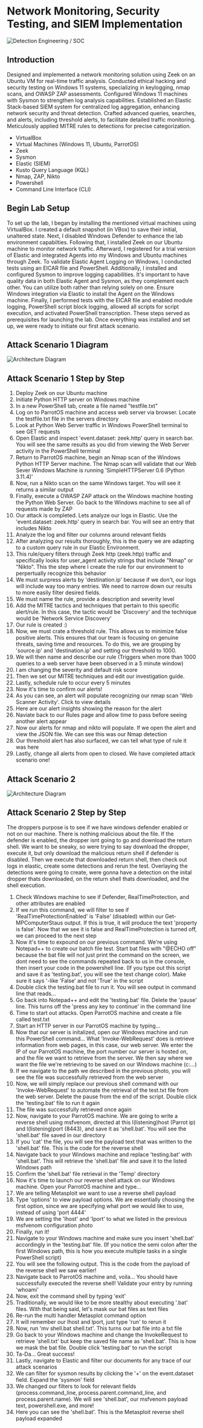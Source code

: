 # Network Monitoring, Security Testing, and SIEM Implementation
![Detection Engineering / SOC](https://docs.google.com/drawings/d/e/2PACX-1vQlf6JkCcMwXWq2LWWQAZniB1o0Q8zOZ8YyfQX6tfYgshRBHAhe4jLI9v2ZfufrcdsfJMqkF-Latgpe/pub?w=960&h=720)

## Introduction

Designed and implemented a network monitoring solution using Zeek on an Ubuntu VM for real-time traffic analysis. Conducted ethical hacking and security testing on Windows 11 systems, specializing in keylogging, nmap scans, and OWASP ZAP assessments. Configured Windows 11 machines with Sysmon to strengthen log analysis capabilities. Established an Elastic Stack-based SIEM system for centralized log aggregation, enhancing network security and threat detection. Crafted advanced queries, searches, and alerts, including threshold alerts, to facilitate detailed traffic monitoring. Meticulously applied MITRE rules to detections for precise categorization.
- VirtualBox
- Virtual Machines (Windows 11, Ubuntu, ParrotOS)
- Zeek
- Sysmon
- Elastic (SIEM)
- Kusto Query Language (KQL)
- Nmap, ZAP, Nikto
- Powershell
- Command Line Interface (CLI)

## Begin Lab Setup
To set up the lab, I began by installing the mentioned virtual machines using VirtualBox. I created a default snapshot (in VBox) to save their initial, unaltered state. Next, I disabled Windows Defender to enhance the lab environment capabilties. Following that, I installed Zeek on our Ubuntu machine to monitor network traffic.
Afterward, I registered for a trial version of Elastic and integrated Agents into my Windows and Ubuntu machines through Zeek. To validate Elastic Agent Logging on Windows, I conducted tests using an EICAR file and PowerShell.
Additionally, I installed and configured Sysmon to improve logging capabilities. It's important to have quality data in both Elastic Agent and Sysmon, as they complement each other. You can utilize both rather than relying solely on one. Ensure Windows integration via Elastic to install the Agent on the Windows machine.
Finally, I performed tests with the EICAR file and enabled module logging, PowerShell script block logging, allowed all scripts for script execution, and activated PowerShell transcription. 
These steps served as prerequisites for launching the lab. Once everything was installed and set up, we were ready to initiate our first attack scenario.


## Attack Scenario 1 Diagram
![Architecture Diagram](https://docs.google.com/drawings/d/e/2PACX-1vS7tQuuYhOwpr3IlI2Uq00ef5vEIgyZZU954Z1rJR920bUkwW0pp12TQdETXnQE2NQUM5dIYmJM-9Tj/pub?w=960&h=720)

## Attack Scenario 1 Step by Step
1. Deploy Zeek on our Ubuntu machine
2. Initiate Python HTTP server on Windows machine
3. In a new PowerShell tab, create a file named "testfile.txt"
4. Log on to ParrotOS machine and access web server via browser. Locate the testfile.txt file in the servers directory
5. Look at Python Web Server traffic in Windows PowerShell terminal to see GET requests
6. Open Elastic and inspect 'event.dataset: zeek.http' query in search bar. You will see the same results as you did from viewing the Web Server activity in the PowerShell terminal
7. Return to ParrotOS machine, begin an Nmap scan of the Windows Python HTTP Server machine. The Nmap scan will validate that our Web Sever Windows Machine is running 'SimpleHTTPServer 0.6 (Python 3.11.4)'
8. Now, run a Nikto scan on the same Windows target. You will see it returns a similar output
9. Finally, execute a OWASP ZAP attack on the Windows machine hosting the Python Web Server. Go back to the Windows machine to see all of requests made by ZAP
10. Our attack is completed. Lets analyze our logs in Elastic. Use the 'event.dataset: zeek.http' query in search bar. You will see an entry that includes Nikto
11. Analyze the log and filter our columns around relevant fields
12. After analyzing our results thoroughly, this is the query we are adapting to a custom query rule in our Elastic Environment.
13. This rule/query filters through Zeek http (zeek.http) traffic and specifically looks for user_agent activity strings that include "Nmap" or "Nikto". This the step where I create the rule for our environment to perpertually recognize this behavior
14. We must surpress alerts by 'destination.ip' because if we don't, our logs will include way too many entries. We need to narrow down our results to more easily filter desired fields.
15. We must name the rule, provide a description and severity level
16. Add the MITRE tactics and techniques that pertain to this specific alert/rule. In this case, the tactic would be 'Discovery' and the technique would be 'Network Service Discovery'
17. Our rule is created :)
18. Now, we must crate a threshold rule. This allows us to minimize false positive alerts. This ensures that our team is focusing on genuine threats, saving time and resources. To do this, we are grouping by 'source.ip' and 'destination.ip' and setting our threshold to 1000.
19. We will then name and describe our rule (Triggers when more than 1000 queries to a web server have been observed in a 5 minute window)
20. I am changing the severity and default risk score
21. Then we set our MITRE techniques and edit our investigation guide.
22. Lastly, schedule rule to occur every 5 minutes
23. Now it's time to confirm our alerts!
24. As you can see, an alert will populate recognizing our nmap scan 'Web Scanner Activity'. Click to view details
25. Here are our alert insights showing the reason for the alert
26. Naviate back to our Rules page and allow time to pass before seeing another alert appear
27. Now our alerts for nmap and nikto will populate. If we open the alert and view the JSON file. We can see this was our Nmap detection
28. Our threshold alert has also surfaced, we can tell what type of rule it was here
29. Lastly, change all alerts from open to closed. We have completed attack scenario one!


## Attack Scenario 2
![Architecture Diagram](https://docs.google.com/drawings/d/e/2PACX-1vSsTfyoQPPKpBbPp0TCB10qKyUGELqnJj4YBoqS9aWliFM2CD92BVm2tUMCnF6ML8Cdu-pp1VMruHY8/pub?w=960&h=720)

## Attack Scenario 2 Step by Step
The droppers purpose is to see if we have windows defender enabled or not on our machine. There is nothing malicious about the file. If the defender is enabled, the dropper isnt going to go and download the return shell. We want to be sneaky, so were trying to say download the dropper, execute it, but only download the malicious return shell if defender is disabled. 
Then we execute that downloaded return shell, then check out logs in elastic, create some detections and rerun the test. 
Overlaying the detections were going to create, were gonna have a detection on the inital dropper thats downloaded, on the return shell thats downloaded, and the shell execution. 

1. Check Windows machine to see if Defender, RealTimeProtection, and other attributes are enabled
2. If we run this command, we will filter to see if 'RealTimeProtectionEnabled' is 'False' (disabled) within our Get-MPComputerStaus output. If this is true, it will produce the text 'property is false'. Now that we see it is false and RealTimeProtection is turned off, we can proceed to the next step
3. Now it's time to expound on our previous command. We're using Notepad++ to create our batch file test. Start bat files with "@ECHO off" because the bat file will not just print the command on the screen, we dont need to see the commands repeated back to us in the console, then insert your code in the powershell line. (If you type out this script and save it as 'testing.bat', you will see the text change color). Make sure it says '-like 'False' and not 'True' in the script
4. Double click the testing.bat file to run it. You will see output in command line that reads...
5. Go back into Notepad++ and edit the 'testing.bat' file. Delete the 'pause' line. This turns off the 'press any key to continue' in the command line
6. Time to start out attacks. Open ParrotOS machine and create a file called test.txt
7. Start an HTTP server in our ParrotOS machine by typing...
8. Now that our server is initalized, open our Windows machine and run this PowerShell command... What 'Invoke-WebRequest' does is retrieve information from web pages, in this case, our web server. We enter the IP of our ParrotOS machine, the port number our server is hosted on, and the file we want to retrieve from the server. We then say where we want the file we're retrieving to be saved on our Windows machine (c:\...)
9. If we navigate to the path we described in the previous photo, you will see the file was successfully retrieved from the web server
10. Now, we will simply replace our previous shell command with our 'Invoke-WebRequest' to automate the retrieval of the test.txt file from the web server. Delete the pause from the end of the script. Double click the 'testing.bat' file to run it again
11. The file was successfully retrieved once again
12. Now, navigate to your ParrotOS machine. We are going to write a reverse shell using msfvenom, directed at this l(listening)host (Parrot ip) and l(listening)port (8443), and save it as 'shell.bat'. You will see the 'shell.bat' file saved in our directory
13. If you 'cat' the file, you will see the payload text that was written to the 'shell.bat' file. This is the code for the reverse shell
14. Navigate back to your Windows machine and replace 'testing.bat' with 'shell.bat'. This will retrieve the 'shell.bat' file and save it to the listed Windows path
15. Confirm the 'shell.bat' file retrieval in the 'Temp' directory
16. Now it's time to launch our reverse shell attack on our Windows machine. Open your ParrotOS machine and type...
17. We are telling Metasploit we want to use a reverse shell payload
18. Type 'options' to view payload options. We are essentially choosing the first option, since we are specifying what port we would like to use, instead of using 'port 4444'
19. We are setting the 'lhost' and 'lport' to what we listed in the previous msfvenom configuration photo
20. Finally, run it!
21. Navigate to your Windows machine and make sure you insert 'shell.bat' accordingly in the 'testing.bat' file. (If you notice the semi colon after the first Windows path, this is how you execute multiple tasks in a single PowerShell script)
22. You will see the following output. This is the code from the payload of the reverse shell we saw earlier!
23. Navigate back to ParrotOS machine and, voila... You should have successfully executed the reverse shell! Validate your entry by running 'whoami'
24. Now, exit the command shell by typing 'exit'
25. Traditionally, we would like to be more stealthy about executing '.bat' files. With that being said, let's mask our bat files as text files
26. Re-run the multi handler Metasplot command option
27. It will remember our lhost and lport, just type 'run' to rerun it
28. Now, run 'mv shell.bat shell.txt'. This turns our bat file into a txt file
29. Go back to your Windows machine and change the InvokeRequest to retrieve 'shell.txt' but keep the saved file name as 'shell.bat'. This is how we mask the bat file. Double click 'testing.bat' to run the script
30. Ta-Da... Great success!
31. Lastly, navigate to Elastic and filter our documents for any trace of our attack scenarios
32. We can filter for sysmon results by clicking the '+' on the event.dataset field. Expand the 'sysmon' field
33. We changed our filters to look for relevant fields (process.command_line, process.parent.command_line, and process.parent.name). We will see 'shell.bat', our msfvenom payload text, powershell.exe, and more!
34. Here you can see the 'shell.bat'. This is the Metasploit reverse shell payload expanded




